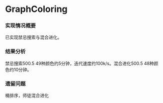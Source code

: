 # GraphColoring
### 实现情况概要
已实现禁忌搜索与混合进化。
### 结果分析
禁忌搜索500.5 49种颜色约5分钟，迭代速度约100k/s。混合进化500.5 48种颜色约10分钟。
### 遗留问题
桶排序，师徒混合进化
